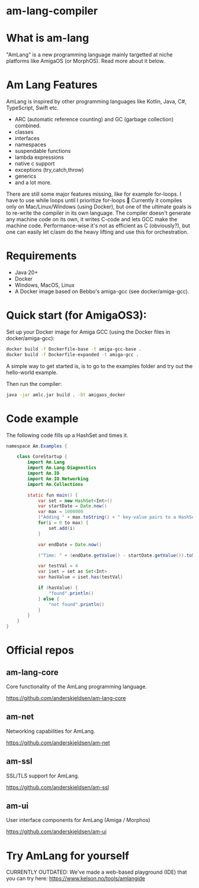# am-lang-compiler

# What is am-lang

"AmLang" is a new programming language mainly targetted at niche platforms like AmigaOS (or MorphOS). Read more about it below.

# Am Lang Features
AmLang is inspired by other programming languages like Kotlin, Java, C#, TypeScript, Swift etc. 

- ARC (automatic reference counting) and GC (garbage collection) combined. 
- classes
- interfaces
- namespaces
- suspendable functions
- lambda expressions
- native c support
- exceptions (try,catch,throw)
- generics
- and a lot more. 

There are still some major features missing, like for example for-loops. I have to use while loops until I prioritize for-loops 🙂 Currently it compiles only on Mac/Linux/Windows (using Docker), but one of the ultimate goals is to re-write the compiler in its own language. The compiler doesn't generate any machine code on its own, it writes C-code and lets GCC make the machine code. Performance-wise it's not as efficient as C (obviously?), but one can easily let c/asm do the heavy lifting and use this for orchestration. 

# Requirements
- Java 20+
- Docker
- Windows, MacOS, Linux
- A Docker image based on Bebbo's amiga-gcc (see docker/amiga-gcc).

# Quick start (for AmigaOS3):

Set up your Docker image for Amiga GCC (using the Docker files in docker/amiga-gcc):
```bash
docker build -f Dockerfile-base -t amiga-gcc-base .
docker build -f Dockerfile-expanded -t amiga-gcc .
```

A simple way to get started is, is to go to the examples folder and try out the hello-world example.

Then run the compiler:

```bash
java -jar amlc.jar build . -bt amigaos_docker
```

# Code example

The following code fills up a HashSet and times it.

```java
namespace Am.Examples {    

    class CoreStartup {
        import Am.Lang
        import Am.Lang.Diagnostics
        import Am.IO
        import Am.IO.Networking
        import Am.Collections

        static fun main() {
            var set = new HashSet<Int>()
            var startDate = Date.now()
            var max = 1000000
            ("Adding " + max.toString() + " key-value pairs to a HashSet").println()
            for(i = 0 to max) {                
                set.add(i)
            }

            var endDate = Date.now()

            ("Time: " + (endDate.getValue() - startDate.getValue()).toString() + "ms").println()

            var testVal = 4
            var iset = set as Set<Int>
            var hasValue = iset.has(testVal)

            if (hasValue) {
                "found".println()
            } else {
                "not found".println()
            }
        }
    }
}
```

# Official repos

## am-lang-core

Core functionality of the AmLang programming language.

https://github.com/anderskjeldsen/am-lang-core

## am-net

Networking capabilities for AmLang.

https://github.com/anderskjeldsen/am-net

## am-ssl

SSL/TLS support for AmLang.

https://github.com/anderskjeldsen/am-ssl

## am-ui

User interface components for AmLang (Amiga / Morphos)

https://github.com/anderskjeldsen/am-ui


# Try AmLang for yourself

CURRENTLY OUTDATED:
We've made a web-based playground (IDE) that you can try here: https://www.kelson.no/tools/amlangide

